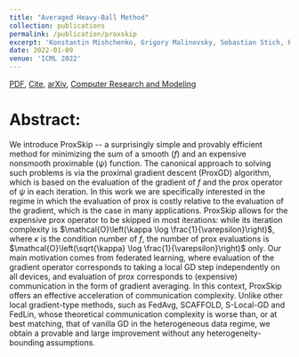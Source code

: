 ```yaml
---
title: "Averaged Heavy-Ball Method"
collection: publications
permalink: /publication/proxskip
excerpt: 'Konstantin Mishchenko, Grigory Malinovsky, Sebastian Stich, Peter Richtárik'
date: 2022-01-09
venue: 'ICML 2022'
---
```


[PDF](https://arxiv.org/pdf/2111.05430.pdf), [Cite](https://grigory-malinovsky.github.io/files/averaged_hb.txt), [arXiv](https://arxiv.org/abs/2111.05430), [Computer Research and Modeling](http://crm-en.ics.org.ru/journal/article/3184/) 

Abstract:
======
We introduce ProxSkip -- a surprisingly simple and provably efficient method for minimizing the sum of a smooth ($f$) and an expensive nonsmooth proximable ($\psi$) function. The canonical approach to solving such problems is via the proximal gradient descent (ProxGD) algorithm, which is based on the evaluation of the gradient of $f$ and the prox operator of $\psi$ in each iteration. In this work we are specifically interested in the regime in which the evaluation of prox is costly relative to the evaluation of the gradient, which is the case in many applications. ProxSkip allows for the expensive prox operator to be skipped in most iterations: while its iteration complexity is $\mathcal{O}\left(\kappa \log \frac{1}{\varepsilon}\right)$, where $\kappa$ is the condition number of $f$, the number of prox evaluations is $\mathcal{O}\left(\sqrt{\kappa} \log \frac{1}{\varepsilon}\right)$ only. Our main motivation comes from federated learning, where evaluation of the gradient operator corresponds to taking a local GD step independently on all devices, and evaluation of prox corresponds to (expensive) communication in the form of gradient averaging. In this context, ProxSkip offers an effective acceleration of communication complexity. Unlike other local gradient-type methods, such as FedAvg, SCAFFOLD, S-Local-GD and FedLin, whose theoretical communication complexity is worse than, or at best matching, that of vanilla GD in the heterogeneous data regime, we obtain a provable and large improvement without any heterogeneity-bounding assumptions.
